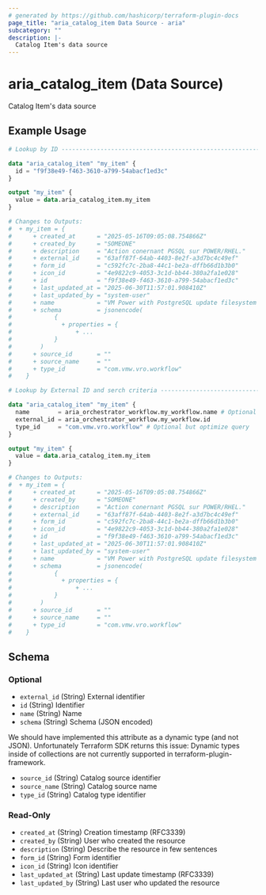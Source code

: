 ```yaml
---
# generated by https://github.com/hashicorp/terraform-plugin-docs
page_title: "aria_catalog_item Data Source - aria"
subcategory: ""
description: |-
  Catalog Item's data source
---
```


# aria_catalog_item (Data Source)

Catalog Item's data source

## Example Usage

```terraform
# Lookup by ID -------------------------------------------------------------------------------------

data "aria_catalog_item" "my_item" {
  id = "f9f38e49-f463-3610-a799-54abacf1ed3c"
}

output "my_item" {
  value = data.aria_catalog_item.my_item
}

# Changes to Outputs:
#  + my_item = {
#      + created_at      = "2025-05-16T09:05:08.754866Z"
#      + created_by      = "SOMEONE"
#      + description     = "Action conernant PGSQL sur POWER/RHEL."
#      + external_id     = "63aff87f-64ab-4403-8e2f-a3d7bc4c49ef"
#      + form_id         = "c592fc7c-2ba8-44c1-be2a-dffb66d1b3b0"
#      + icon_id         = "4e9822c9-4053-3c1d-bb44-380a2fa1e028"
#      + id              = "f9f38e49-f463-3610-a799-54abacf1ed3c"
#      + last_updated_at = "2025-06-30T11:57:01.908410Z"
#      + last_updated_by = "system-user"
#      + name            = "VM Power with PostgreSQL update filesystem v1.0"
#      + schema          = jsonencode(
#            {
#              + properties = {
#                  + ...
#            }
#        )
#      + source_id       = ""
#      + source_name     = ""
#      + type_id         = "com.vmw.vro.workflow"
#    }

# Lookup by External ID and serch criteria ---------------------------------------------------------

data "aria_catalog_item" "my_item" {
  name        = aria_orchestrator_workflow.my_workflow.name # Optional but optimize query
  external_id = aria_orchestrator_workflow.my_workflow.id
  type_id     = "com.vmw.vro.workflow" # Optional but optimize query
}

output "my_item" {
  value = data.aria_catalog_item.my_item
}

# Changes to Outputs:
#  + my_item = {
#      + created_at      = "2025-05-16T09:05:08.754866Z"
#      + created_by      = "SOMEONE"
#      + description     = "Action conernant PGSQL sur POWER/RHEL."
#      + external_id     = "63aff87f-64ab-4403-8e2f-a3d7bc4c49ef"
#      + form_id         = "c592fc7c-2ba8-44c1-be2a-dffb66d1b3b0"
#      + icon_id         = "4e9822c9-4053-3c1d-bb44-380a2fa1e028"
#      + id              = "f9f38e49-f463-3610-a799-54abacf1ed3c"
#      + last_updated_at = "2025-06-30T11:57:01.908410Z"
#      + last_updated_by = "system-user"
#      + name            = "VM Power with PostgreSQL update filesystem v1.0"
#      + schema          = jsonencode(
#            {
#              + properties = {
#                  + ...
#            }
#        )
#      + source_id       = ""
#      + source_name     = ""
#      + type_id         = "com.vmw.vro.workflow"
#    }
```

<!-- schema generated by tfplugindocs -->
## Schema

### Optional

- `external_id` (String) External identifier
- `id` (String) Identifier
- `name` (String) Name
- `schema` (String) Schema (JSON encoded)

We should have implemented this attribute as a dynamic type (and not JSON).
Unfortunately Terraform SDK returns this issue:
Dynamic types inside of collections are not currently supported in terraform-plugin-framework.
- `source_id` (String) Catalog source identifier
- `source_name` (String) Catalog source name
- `type_id` (String) Catalog type identifier

### Read-Only

- `created_at` (String) Creation timestamp (RFC3339)
- `created_by` (String) User who created the resource
- `description` (String) Describe the resource in few sentences
- `form_id` (String) Form identifier
- `icon_id` (String) Icon identifier
- `last_updated_at` (String) Last update timestamp (RFC3339)
- `last_updated_by` (String) Last user who updated the resource
